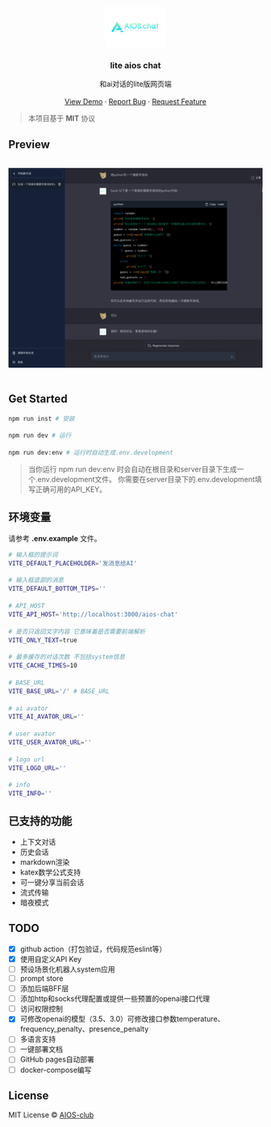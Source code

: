 <div align="center">
  <a href="https://github.com/AIOS-club/lite.aios.chat">
    <img src="src/assets/img/AIOS-LOGO.png" alt="Logo" width="120" height="80">
  </a>

  <h3 align="center">lite aios chat</h3>

  <p align="center">
    和ai对话的lite版网页端
    <br />
    <br />
    <a href="https://lite-aios-chat.vercel.app">View Demo</a>
    ·
    <a href="https://github.com/AIOS-club/lite.aios.chat/issues">Report Bug</a>
    ·
    <a href="https://github.com/AIOS-club/lite.aios.chat/issues">Request Feature</a>
  </p>
</div>

> 本项目基于 **MIT** 协议

## Preview
<br />
<img src="src/assets/img/screenshot.png" />
<br />
<br />

## Get Started
```bash
npm run inst # 安装

npm run dev # 运行

npm run dev:env # 运行时自动生成.env.development
```

> 当你运行 npm run dev:env 时会自动在根目录和server目录下生成一个.env.development文件。
> 你需要在server目录下的.env.development填写正确可用的API_KEY。

## 环境变量
请参考 **.env.example** 文件。<br />
```bash
# 输入框的提示词
VITE_DEFAULT_PLACEHOLDER='发消息给AI'

# 输入框底部的消息
VITE_DEFAULT_BOTTOM_TIPS=''

# API_HOST
VITE_API_HOST='http://localhost:3000/aios-chat'

# 是否只返回文字内容 它意味着是否需要前端解析
VITE_ONLY_TEXT=true

# 最多缓存的对话次数 不包括system信息
VITE_CACHE_TIMES=10

# BASE_URL
VITE_BASE_URL='/' # BASE_URL

# ai avator
VITE_AI_AVATOR_URL=''

# user avator
VITE_USER_AVATOR_URL=''

# logo url
VITE_LOGO_URL=''

# info
VITE_INFO=''
```


## 已支持的功能
- 上下文对话
- 历史会话
- markdown渲染
- katex数学公式支持
- 可一键分享当前会话
- 流式传输
- 暗夜模式

## TODO
- [x] github action（打包验证，代码规范eslint等）
- [x] 使用自定义API Key
- [ ] 预设场景化机器人system应用
- [ ] prompt store
- [ ] 添加后端BFF层
- [ ] 添加http和socks代理配置或提供一些预置的openai接口代理
- [ ] 访问权限控制
- [x] 可修改openai的模型（3.5、3.0）可修改接口参数temperature、frequency_penalty、presence_penalty
- [ ] 多语言支持
- [ ] 一键部署文档
- [ ] GitHub pages自动部署
- [ ] docker-compose编写
## License

MIT License © [AIOS-club](./LICENSE)